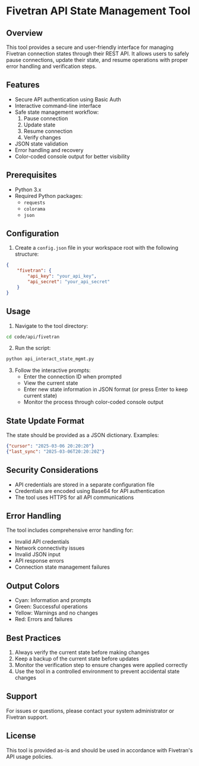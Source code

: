 # Fivetran API State Management Tool

## Overview
This tool provides a secure and user-friendly interface for managing Fivetran connection states through their REST API. It allows users to safely pause connections, update their state, and resume operations with proper error handling and verification steps.

## Features
- Secure API authentication using Basic Auth
- Interactive command-line interface
- Safe state management workflow:
  1. Pause connection
  2. Update state
  3. Resume connection
  4. Verify changes
- JSON state validation
- Error handling and recovery
- Color-coded console output for better visibility

## Prerequisites
- Python 3.x
- Required Python packages:
  - `requests`
  - `colorama`
  - `json`

## Configuration
1. Create a `config.json` file in your workspace root with the following structure:
```json
{
    "fivetran": {
        "api_key": "your_api_key",
        "api_secret": "your_api_secret"
    }
}
```

## Usage
1. Navigate to the tool directory:
```bash
cd code/api/fivetran
```

2. Run the script:
```bash
python api_interact_state_mgmt.py
```

3. Follow the interactive prompts:
   - Enter the connection ID when prompted
   - View the current state
   - Enter new state information in JSON format (or press Enter to keep current state)
   - Monitor the process through color-coded console output

## State Update Format
The state should be provided as a JSON dictionary. Examples:
```json
{"cursor": "2025-03-06 20:20:20"}
{"last_sync": "2025-03-06T20:20:20Z"}
```

## Security Considerations
- API credentials are stored in a separate configuration file
- Credentials are encoded using Base64 for API authentication
- The tool uses HTTPS for all API communications

## Error Handling
The tool includes comprehensive error handling for:
- Invalid API credentials
- Network connectivity issues
- Invalid JSON input
- API response errors
- Connection state management failures

## Output Colors
- Cyan: Information and prompts
- Green: Successful operations
- Yellow: Warnings and no changes
- Red: Errors and failures

## Best Practices
1. Always verify the current state before making changes
2. Keep a backup of the current state before updates
3. Monitor the verification step to ensure changes were applied correctly
4. Use the tool in a controlled environment to prevent accidental state changes

## Support
For issues or questions, please contact your system administrator or Fivetran support.

## License
This tool is provided as-is and should be used in accordance with Fivetran's API usage policies. 
